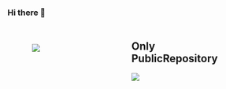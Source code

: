 ### Hi there 👋

<div style="display:table; width:80%; margin:5px auto;">

<div style="display:table-cell; width:45%;">
<img align="center" src="https://github-readme-stats.vercel.app/api?username=hamadayuuki&count_private=true&show_icons=true" />
</div>

<div style="display:table-cell; width:45%;">
<h2>Only PublicRepository</h1>
<img align="center" src="https://github-readme-stats.vercel.app/api/top-langs/?username=hamadayuuki&langs_count=3&hide=Jupyter Notebook&layout=compact" />
</div>

</div>
